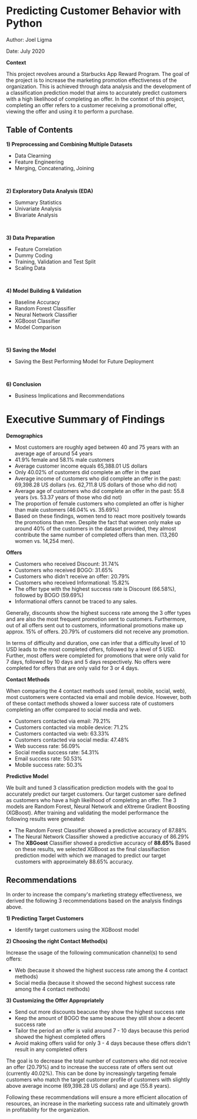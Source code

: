 # Predicting Customer Behavior with Python

Author: Joel Ligma

Date: July 2020

**Context**

This project revolves around a Starbucks App Reward Program. The goal of the project is to increase the marketing promotion effectiveness of the organization. This is achieved through data analysis and the development of a classification prediction model that aims to accurately predict customers with a high likelihood of completing an offer. In the context of this project, completing an offer refers to a customer receiving a promotional offer, viewing the offer and using it to perform a purchase.

## Table of Contents
**1) Preprocessing and Combining Multiple Datasets** 
- Data Clearning
- Feature Engineering
- Merging, Concatenating, Joining
<br>

**2) Exploratory Data Analysis (EDA)**
- Summary Statistics
- Univariate Analysis
- Bivariate Analysis
<br>

**3) Data Preparation**
- Feature Correlation
- Dummy Coding
- Training, Validation and Test Split
- Scaling Data
<br>

**4) Model Building & Validation**
- Baseline Accuracy
- Random Forest Classifier
- Neural Network Classifier
- XGBoost Classifier
- Model Comparison
<br>

**5) Saving the Model**
- Saving the Best Performing Model for Future Deployment
<br>

**6) Conclusion**
- Business Implications and Recommendations

# Executive Summary of Findings

**Demographics**

- Most customers are roughly aged between 40 and 75 years with an average age of around 54 years
- 41.9% female and 58.1% male customers
- Average customer income equals 65,388.01 US dollars
- Only 40.02% of customers did complete an offer in the past
- Average income of customers who did complete an offer in the past: 69,398.28 US dollars (vs. 62,711.8 US dollars of those who did not)
- Average age of customers who did complete an offer in the past: 55.8 years (vs. 53.37 years of those who did not)
- The proportion of female customers who completed an offer is higher than male customers (46.04% vs. 35.69%)
- Based on these findings, women tend to react more positively towards the promotions than men. Despite the fact that women only make up around 40% of the customers in the dataset provided, they almost contribute the same number of completed offers than men. (13,260 women vs. 14,254 men).

**Offers**

- Customers who received Discount: 31.74%
- Customers who received BOGO: 31.65%
- Customers who didn't receive an offer: 20.79%
- Customers who received Informational: 15.82%
- The offer type with the highest success rate is Discount (66.58%), followed by BOGO (59.69%)
- Informational offers cannot be traced to any sales.

Generally, discounts show the highest success rate among the 3 offer types and are also the most frequent promotion sent to customers. Furthermore, out of all offers sent out to customers, informational promotions make up approx. 15% of offers. 20.79% of customers did not receive any promotion.

In terms of difficulty and duration, one can infer that a difficulty level of 10 USD leads to the most completed offers, followed by a level of 5 USD. Further, most offers were completed for promotions that were only valid for 7 days, followed by 10 days and 5 days respectively. No offers were completed for offers that are only valid for 3 or 4 days.

**Contact Methods**

When comparing the 4 contact methods used (email, mobile, social, web), most customers were contacted via email and mobile device. However, both of these contact methods showed a lower success rate of customers completing an offer compared to social media and web.

- Customers contacted via email: 79.21%
- Customers contacted via mobile device: 71.2%
- Customers contacted via web: 63.33%
- Customers contacted via social media: 47.48%
- Web success rate: 56.09%
- Social media success rate: 54.31%
- Email success rate: 50.53%
- Mobile success rate: 50.3%

**Predictive Model**

We built and tuned 3 classification prediction models with the goal to accurately predict our target customers. Our target customer sare defined as customers who have a high likelihood of completing an offer. The 3 models are Random Forest, Neural Network and eXtreme Gradient Boosting (XGBoost). After training and validating the model performance the following results were geneated:

- The Random Forest Classifier showed a predictive accuracy of 87.88%
- The Neural Network Classifier showed a predictive accuracy of 86.29%
- The **XBGoost** Classifier showed a predictive accuracy of **88.65%**
Based on these results, we selected XGBoost as the final classifiaction prediction model with which we managed to predict our target customers with approximately 88.65% accuracy.

## Recommendations

In order to increase the company's marketing strategy effectiveness, we derived the following 3 recommendations based on the analysis findings above.

**1) Predicting Target Customers**

- Identify target customers using the XGBoost model

**2) Choosing the right Contact Method(s)**

Increase the usage of the following communication channel(s) to send offers:

- Web (because it showed the highest success rate among the 4 contact methods)
- Social media (because it showed the second highest success rate among the 4 contact methods)

**3) Customizing the Offer Appropriately**

- Send out more discounts beacuse they show the highest success rate
- Keep the amount of BOGO the same beacuse they still show a decent success rate
- Tailor the period an offer is valid around 7 - 10 days because this period showed the highest completed offers
- Avoid making offers valid for only 3 - 4 days because these offers didn't result in any completed offers

The goal is to decrease the total number of customers who did not receive an offer (20.79%) and to increase the success rate of offers sent out (currently 40.02%). This can be done by increasingly targeting female customers who match the target customer profile of customers with slightly above average income (69,398.28 US dollars) and age (55.8 years).

Following these recommendations will ensure a more efficient allocation of resources, an increase in the marketing success rate and ultimately growth in profitability for the organization.
